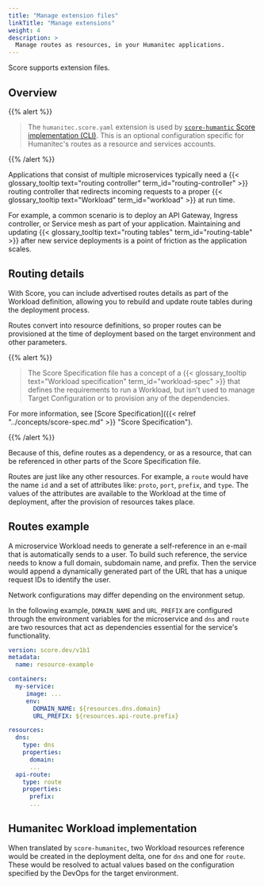 ```yaml
---
title: "Manage extension files"
linkTitle: "Manage extensions"
weight: 4
description: >
  Manage routes as resources, in your Humanitec applications.
---
```


Score supports extension files.

## Overview

{{% alert %}}

> The `humanitec.score.yaml` extension is used by [`score-humantic` Score implementation (CLI)](https://github.com/score-spec/score-humanitec). This is an optional configuration specific for Humanitec's routes as a resource and services accounts.

{{% /alert %}}

<!-- Routes Management in Applications -->

Applications that consist of multiple microservices typically need a {{< glossary_tooltip text="routing controller" term_id="routing-controller" >}} routing controller that redirects incoming requests to a proper {{< glossary_tooltip text="Workload" term_id="workload" >}} at run time.

For example, a common scenario is to deploy an API Gateway, Ingress controller, or Service mesh as part of your application.
Maintaining and updating {{< glossary_tooltip text="routing tables" term_id="routing-table" >}} after new service deployments is a point of friction as the application scales.

## Routing details

With Score, you can include advertised routes details as part of the Workload definition, allowing you to rebuild and update route tables during the deployment process.

Routes convert into resource definitions, so proper routes can be provisioned at the time of deployment based on the target environment and other parameters.

{{% alert %}}

> The Score Specification file has a concept of a {{< glossary_tooltip text="Workload specification" term_id="workload-spec" >}} that defines the requirements to run a Workload, but isn't used to manage Target Configuration or to provision any of the dependencies.

For more information, see [Score Specification]({{< relref "../concepts/score-spec.md" >}} "Score Specification").

{{% /alert %}}

Because of this, define routes as a dependency, or as a resource, that can be referenced in other parts of the Score Specification file.

Routes are just like any other resources. For example, a `route` would have the name `id` and a set of attributes like: `proto`, `port`, `prefix`, and `type`.
The values of the attributes are available to the Workload at the time of deployment, after the provision of resources takes place.

## Routes example

A microservice Workload needs to generate a self-reference in an e-mail that is automatically sends to a user.
To build such reference, the service needs to know a full domain, subdomain name, and prefix. Then the service would append a dynamically generated part of the URL that has a unique request IDs to identify the user.

Network configurations may differ depending on the environment setup.

In the following example, `DOMAIN_NAME` and `URL_PREFIX` are configured through the environment variables for the microservice and `dns` and `route` are two resources that act as dependencies essential for the service's functionality.

```yaml
version: score.dev/v1b1
metadata:
  name: resource-example

containers:
  my-service:
     image: ...
     env:
       DOMAIN_NAME: ${resources.dns.domain}
       URL_PREFIX: ${resources.api-route.prefix}

resources:
  dns:
    type: dns
    properties:
      domain:
      ...
  api-route:
    type: route
    properties:
      prefix:
      ...
```

## Humanitec Workload implementation

When translated by `score-humanitec`, two Workload resources reference would be created in the deployment delta, one for `dns` and one for `route`. These would be resolved to actual values based on the configuration specified by the DevOps for the target environment.
